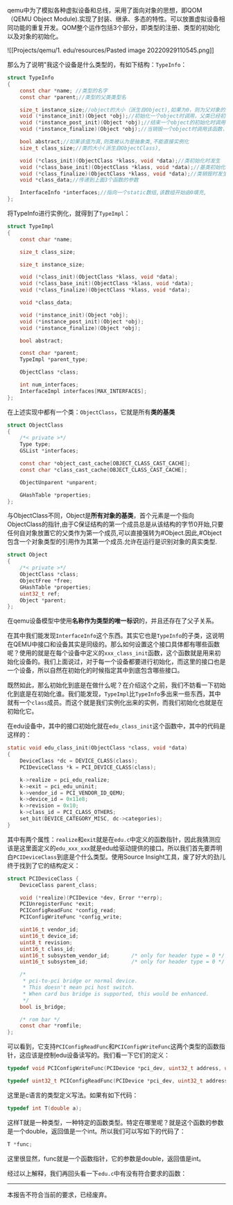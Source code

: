 qemu中为了模拟各种虚拟设备和总线，采用了面向对象的思想，即QOM（QEMU Object Module).实现了封装、继承、多态的特性。可以放置虚拟设备相同功能的重复开发。QOM整个运作包括3个部分，即类型的注册、类型的初始化以及对象的初始化。

![[Projects/qemu/1. edu/resources/Pasted image 20220929110545.png]]

那么为了说明"我这个设备是什么类型的，有如下结构：`TypeInfo`：

```c
struct TypeInfo
{
    const char *name; //类型的名字
    const char *parent;//类型的父类类型名

    size_t instance_size;//object的大小（派生自Object),如果为0，则为父对象的大小
    void (*instance_init)(Object *obj);//初始化一个object时调用，父类已经初始化完成，只响应自己的成员
    void (*instance_post_init)(Object *obj);//结束一个object的初始化时调用，
    void (*instance_finalize)(Object *obj);//当销毁一个object时调用该函数，在父类调用@instance_finalize之前调用

    bool abstract;//如果该值为真,则类被认为是抽象类,不能直接实例化
    size_t class_size;//类的大小(派生自ObjectClass),

    void (*class_init)(ObjectClass *klass, void *data);//类初始化时发生
    void (*class_base_init)(ObjectClass *klass, void *data);//基类初始化完成,该类初始化之前发生
    void (*class_finalize)(ObjectClass *klass, void *data);//类销毁时发生
    void *class_data;//传递到上面3个函数的参数

    InterfaceInfo *interfaces;//指向一个static数组,该数组开始由0填充,
};

```

将TypeInfo进行实例化，就得到了`TypeImpl`：

```c
struct TypeImpl
{
    const char *name;

    size_t class_size;

    size_t instance_size;

    void (*class_init)(ObjectClass *klass, void *data);
    void (*class_base_init)(ObjectClass *klass, void *data);
    void (*class_finalize)(ObjectClass *klass, void *data);

    void *class_data;

    void (*instance_init)(Object *obj);
    void (*instance_post_init)(Object *obj);
    void (*instance_finalize)(Object *obj);

    bool abstract;

    const char *parent;
    TypeImpl *parent_type;

    ObjectClass *class;

    int num_interfaces;
    InterfaceImpl interfaces[MAX_INTERFACES];
};
```

在上述实现中都有一个类：`ObjectClass`，它就是所有**类的基类**

```c
struct ObjectClass
{
    /*< private >*/
    Type type;
    GSList *interfaces;

    const char *object_cast_cache[OBJECT_CLASS_CAST_CACHE];
    const char *class_cast_cache[OBJECT_CLASS_CAST_CACHE];

    ObjectUnparent *unparent;

    GHashTable *properties;
};
```

与ObjectClass不同，Object是**所有对象的基类**，首个元素是一个指向ObjectClass的指针,由于C保证结构的第一个成员总是从该结构的字节0开始,只要任何自对象放置它的父类作为第一个成员,可以直接强转为#Object.因此,#Object包含一个对象类型的引用作为其第一个成员.允许在运行是识别对象的真实类型.

```c
struct Object
{
    /*< private >*/
    ObjectClass *class;
    ObjectFree *free;
    GHashTable *properties;
    uint32_t ref;
    Object *parent;
};
```

在qemu设备模型中使用**名称作为类型的唯一标识**的，并且还存在了父子关系。

在其中我们能发现`InterfaceInfo`这个东西。其实它也是`TypeInfo`的子类，这说明在QEMU中接口和设备其实是同级的。那么如何设置这个接口具体都有哪些函数呢？使用的就是在每个设备中定义的`xxx_class_init`函数，这个函数就是用来初始化设备的。我们上面说过，对于每一个设备都要进行初始化，而这里的接口也是一个设备，所以自然在初始化的时候指定其中到底包含哪些接口。

既然如此，那么初始化到底是在做什么呢？在介绍这个之前，我们不妨看一下初始化到底是在初始化谁。我们能发现，`TypeImpl`比`TypeInfo`多出来一些东西，其中就有一个`class`成员。而这个就是我们实例化出来的实例，而我们初始化也就是在初始化它。

在edu设备中，其中的接口初始化就在`edu_class_init`这个函数中，其中的代码是这样的：

```c
static void edu_class_init(ObjectClass *class, void *data)
{
    DeviceClass *dc = DEVICE_CLASS(class);
    PCIDeviceClass *k = PCI_DEVICE_CLASS(class);

    k->realize = pci_edu_realize;
    k->exit = pci_edu_uninit;
    k->vendor_id = PCI_VENDOR_ID_QEMU;
    k->device_id = 0x11e8;
    k->revision = 0x10;
    k->class_id = PCI_CLASS_OTHERS;
    set_bit(DEVICE_CATEGORY_MISC, dc->categories);
}
```

其中有两个属性：`realize`和`exit`就是在`edu.c`中定义的函数指针，因此我猜测应该是这里面定义的`edu_xxx_xxx`就是edu给驱动提供的接口。所以我们首先要弄明白`PCIDeviceClass`到底是个什么类型。使用Source Insight工具，废了好大的劲儿终于找到了它的结构定义：

```c
struct PCIDeviceClass {
    DeviceClass parent_class;

    void (*realize)(PCIDevice *dev, Error **errp);
    PCIUnregisterFunc *exit;
    PCIConfigReadFunc *config_read;
    PCIConfigWriteFunc *config_write;

    uint16_t vendor_id;
    uint16_t device_id;
    uint8_t revision;
    uint16_t class_id;
    uint16_t subsystem_vendor_id;       /* only for header type = 0 */
    uint16_t subsystem_id;              /* only for header type = 0 */

    /*
     * pci-to-pci bridge or normal device.
     * This doesn't mean pci host switch.
     * When card bus bridge is supported, this would be enhanced.
     */
    bool is_bridge;

    /* rom bar */
    const char *romfile;
};
```

可以看到，它支持`PCIConfigReadFunc`和`PCIConfigWriteFunc`这两个类型的函数指针，这应该是控制edu设备读写的。我们看一下它们的定义：

```c
typedef void PCIConfigWriteFunc(PCIDevice *pci_dev, uint32_t address, uint32_t data, int len);

typedef uint32_t PCIConfigReadFunc(PCIDevice *pci_dev, uint32_t address, int len);
```

这里是c语言的类型定义写法。如果有如下代码：

```c
typedef int T(double a);
```

这样T就是一种类型，一种特定的函数类型。特定在哪里呢？就是这个函数的参数是一个double，返回值是一个int。所以我们可以写如下的代码了：

```c
T *func;
```

这里很显然，func就是一个函数指针，它的参数是double，返回值是int。

经过以上解释，我们再回头看一下`edu.c`中有没有符合要求的函数：

---

本报告不符合当前的要求，已经废弃。